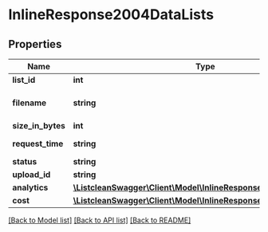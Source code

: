 # InlineResponse2004DataLists

## Properties
Name | Type | Description | Notes
------------ | ------------- | ------------- | -------------
**list_id** | **int** |  | [optional] 
**filename** | **string** | Filename of list uploaded | [optional] 
**size_in_bytes** | **int** |  | [optional] 
**request_time** | **string** | Uploaded time | [optional] 
**status** | **string** | List status | [optional] 
**upload_id** | **string** |  | [optional] 
**analytics** | [**\ListcleanSwagger\Client\Model\InlineResponse2004DataAnalytics**](InlineResponse2004DataAnalytics.md) |  | [optional] 
**cost** | [**\ListcleanSwagger\Client\Model\InlineResponse2004DataCost**](InlineResponse2004DataCost.md) |  | [optional] 

[[Back to Model list]](../README.md#documentation-for-models) [[Back to API list]](../README.md#documentation-for-api-endpoints) [[Back to README]](../README.md)


